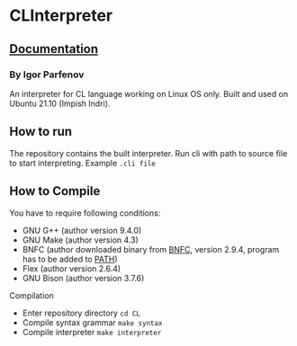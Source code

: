 # CLInterpreter
## [Documentation](documentation.html)
### By Igor Parfenov

An interpreter for CL language working on Linux OS only. Built and used on Ubuntu 21.10 (Impish Indri).

## How to run

The repository contains the built interpreter. Run cli with path to source file to start interpreting.
Example `.cli file`

## How to Compile

You have to require following conditions:
*  GNU G++ (author version 9.4.0)
*  GNU Make (author version 4.3)
*  BNFC (author downloaded binary from [BNFC](httpsbnfc.digitalgrammars.comdownload), version 2.9.4, program has to be added to [PATH](httpsopensource.comarticle176set-path-linux))
*  Flex (author version 2.6.4)
*  GNU Bison (author version 3.7.6)

Compilation
*  Enter repository directory `cd CL`
*  Compile syntax grammar `make syntax`
*  Compile interpreter `make interpreter`
